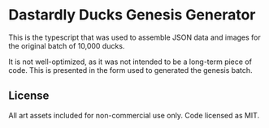 # Dastardly Ducks Genesis Generator

This is the typescript that was used to assemble JSON data and images for the original batch of 10,000 ducks.

It is not well-optimized, as it was not intended to be a long-term piece of code. This is presented in the form used to generated the genesis batch.

## License

All art assets included for non-commercial use only. Code licensed as MIT.
